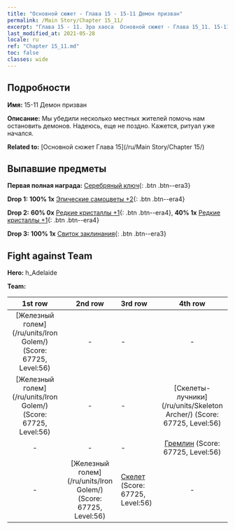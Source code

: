```yaml
---
title: "Основной сюжет - Глава 15 - 15-11 Демон призван"
permalink: /Main Story/Chapter 15_11/
excerpt: "Глава 15 - 11. Эра хаоса  Основной сюжет - Глава 15_11. 15-11 Демон призван"
last_modified_at: 2021-05-28
locale: ru
ref: "Chapter 15_11.md"
toc: false
classes: wide
---
```


## Подробности

 **Имя:** 15-11 Демон призван

 **Описание:** Мы убедили несколько местных жителей помочь нам остановить демонов. Надеюсь, еще не поздно. Кажется, ритуал уже начался.

 **Related to:** [Основной сюжет Глава 15](/ru/Main Story/Chapter 15/)

## Выпавшие предметы

 **Первая полная награда:** [Серебряный ключ](/ItemsRU/con_693/){: .btn .btn--era3}

 **Drop 1:** **100% 1x** [Эпические самоцветы +2](/ItemsRU/mat_51/){: .btn .btn--era4}

 **Drop 2:** **60% 0x** [Редкие кристаллы +1](/ItemsRU/mat_45/){: .btn .btn--era4}, **40% 1x** [Редкие кристаллы +1](/ItemsRU/mat_45/){: .btn .btn--era4}

 **Drop 3:** **100% 1x** [Свиток заклинания](/ItemsRU/con_694/){: .btn .btn--era3}


## Fight against Team
 **Hero:** h_Adelaide

 **Team:**


  | 1st row | 2nd row | 3rd row | 4th row |
  |:----:|:----:|:----|:----:|
  | [Железный голем](/ru/units/Iron Golem/) (Score: 67725, Level:56)  | - | - | - |
  | [Железный голем](/ru/units/Iron Golem/) (Score: 67725, Level:56)  | - | - | [Скелеты-лучники](/ru/units/Skeleton Archer/) (Score: 67725, Level:56)  |
  | - | - | - | [Гремлин](/ru/units/Gremlin/) (Score: 67725, Level:56)  |
  | - | [Железный голем](/ru/units/Iron Golem/) (Score: 67725, Level:56)  | [Скелет](/ru/units/Skeleton/) (Score: 67725, Level:56)  | - |


